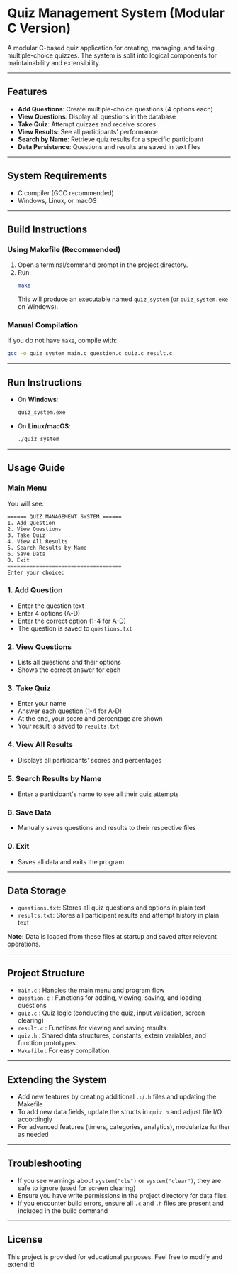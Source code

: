 # Quiz Management System (Modular C Version)

A modular C-based quiz application for creating, managing, and taking multiple-choice quizzes. The system is split into logical components for maintainability and extensibility.

---

## Features

- **Add Questions**: Create multiple-choice questions (4 options each)
- **View Questions**: Display all questions in the database
- **Take Quiz**: Attempt quizzes and receive scores
- **View Results**: See all participants' performance
- **Search by Name**: Retrieve quiz results for a specific participant
- **Data Persistence**: Questions and results are saved in text files

---

## System Requirements

- C compiler (GCC recommended)
- Windows, Linux, or macOS

---

## Build Instructions

### Using Makefile (Recommended)

1. Open a terminal/command prompt in the project directory.
2. Run:
   ```sh
   make
   ```
   This will produce an executable named `quiz_system` (or `quiz_system.exe` on Windows).

### Manual Compilation

If you do not have `make`, compile with:
```sh
gcc -o quiz_system main.c question.c quiz.c result.c
```

---

## Run Instructions

- On **Windows**:
  ```sh
  quiz_system.exe
  ```
- On **Linux/macOS**:
  ```sh
  ./quiz_system
  ```

---

## Usage Guide

### Main Menu
You will see:
```
====== QUIZ MANAGEMENT SYSTEM ======
1. Add Question
2. View Questions
3. Take Quiz
4. View All Results
5. Search Results by Name
6. Save Data
0. Exit
====================================
Enter your choice:
```

### 1. Add Question
- Enter the question text
- Enter 4 options (A-D)
- Enter the correct option (1-4 for A-D)
- The question is saved to `questions.txt`

### 2. View Questions
- Lists all questions and their options
- Shows the correct answer for each

### 3. Take Quiz
- Enter your name
- Answer each question (1-4 for A-D)
- At the end, your score and percentage are shown
- Your result is saved to `results.txt`

### 4. View All Results
- Displays all participants' scores and percentages

### 5. Search Results by Name
- Enter a participant's name to see all their quiz attempts

### 6. Save Data
- Manually saves questions and results to their respective files

### 0. Exit
- Saves all data and exits the program

---

## Data Storage

- `questions.txt`: Stores all quiz questions and options in plain text
- `results.txt`: Stores all participant results and attempt history in plain text

**Note:** Data is loaded from these files at startup and saved after relevant operations.

---

## Project Structure

- `main.c`      : Handles the main menu and program flow
- `question.c`  : Functions for adding, viewing, saving, and loading questions
- `quiz.c`      : Quiz logic (conducting the quiz, input validation, screen clearing)
- `result.c`    : Functions for viewing and saving results
- `quiz.h`      : Shared data structures, constants, extern variables, and function prototypes
- `Makefile`    : For easy compilation

---

## Extending the System

- Add new features by creating additional `.c`/`.h` files and updating the Makefile
- To add new data fields, update the structs in `quiz.h` and adjust file I/O accordingly
- For advanced features (timers, categories, analytics), modularize further as needed

---

## Troubleshooting

- If you see warnings about `system("cls")` or `system("clear")`, they are safe to ignore (used for screen clearing)
- Ensure you have write permissions in the project directory for data files
- If you encounter build errors, ensure all `.c` and `.h` files are present and included in the build command

---

## License

This project is provided for educational purposes. Feel free to modify and extend it! 